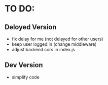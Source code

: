 # TO DO:

## Deloyed Version
- fix delay for me (not delayed for other users)
- keep user logged in (change middleware)
- adjust backend cors in index.js

## Dev Version
- simplify code
